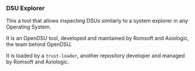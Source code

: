 ### DSU Explorer

This a tool that allows inspecting DSUs similarly to a system explorer in any Operating System.

It is an OpenDSU tool, developed and maintained by Romsoft and Axiologic, the team behind OpenDSU.

It is loaded by a ```trust-loader```, another repository developer and managed by Romsoft and Axiologic.
